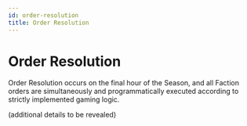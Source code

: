 ```yaml
---
id: order-resolution
title: Order Resolution
---
```


# Order Resolution
Order Resolution occurs on the final hour of the Season, and all Faction orders are simultaneously and programmatically executed according to strictly implemented gaming logic.

(additional details to be revealed)